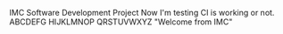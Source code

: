 IMC Software Development Project
Now I'm testing CI is working or not.
ABCDEFG HIJKLMNOP QRSTUVWXYZ
"Welcome from IMC"
